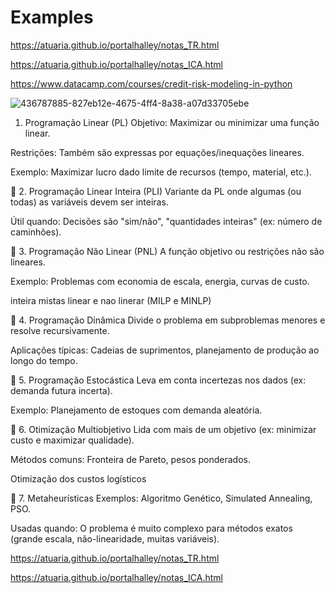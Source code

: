 # Examples

https://atuaria.github.io/portalhalley/notas_TR.html

https://atuaria.github.io/portalhalley/notas_ICA.html

https://www.datacamp.com/courses/credit-risk-modeling-in-python

![436787885-827eb12e-4675-4ff4-8a38-a07d33705ebe](https://github.com/user-attachments/assets/4841bd79-f961-4ada-8b0a-83ff54e3c2f9)

1. Programação Linear (PL)
Objetivo: Maximizar ou minimizar uma função linear.

Restrições: Também são expressas por equações/inequações lineares.

Exemplo: Maximizar lucro dado limite de recursos (tempo, material, etc.).

🔹 2. Programação Linear Inteira (PLI)
Variante da PL onde algumas (ou todas) as variáveis devem ser inteiras.

Útil quando: Decisões são "sim/não", "quantidades inteiras" (ex: número de caminhões).

🔹 3. Programação Não Linear (PNL)
A função objetivo ou restrições não são lineares.

Exemplo: Problemas com economia de escala, energia, curvas de custo.

inteira mistas linear e nao linerar (MILP e MINLP)

🔹 4. Programação Dinâmica
Divide o problema em subproblemas menores e resolve recursivamente.

Aplicações típicas: Cadeias de suprimentos, planejamento de produção ao longo do tempo.

🔹 5. Programação Estocástica
Leva em conta incertezas nos dados (ex: demanda futura incerta).

Exemplo: Planejamento de estoques com demanda aleatória.

🔹 6. Otimização Multiobjetivo
Lida com mais de um objetivo (ex: minimizar custo e maximizar qualidade).

Métodos comuns: Fronteira de Pareto, pesos ponderados.

Otimização dos custos logísticos

🔹 7. Metaheurísticas
Exemplos: Algoritmo Genético, Simulated Annealing, PSO.

Usadas quando: O problema é muito complexo para métodos exatos (grande escala, não-linearidade, muitas variáveis).

https://atuaria.github.io/portalhalley/notas_TR.html

https://atuaria.github.io/portalhalley/notas_ICA.html

